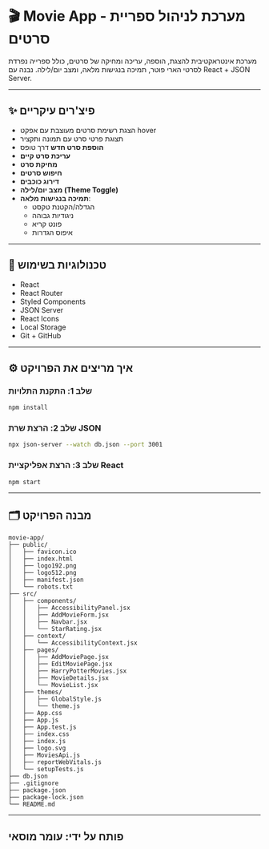 # 🎬 Movie App - מערכת לניהול ספריית סרטים

מערכת אינטראקטיבית להצגת, הוספה, עריכה ומחיקה של סרטים, כולל ספרייה נפרדת לסרטי הארי פוטר, תמיכה בנגישות מלאה, ומצב יום/לילה. נבנה עם React + JSON Server.

---

## ✨ פיצ'רים עיקריים

- הצגת רשימת סרטים מעוצבת עם אפקט hover
- תצוגת פרטי סרט עם תמונה ותקציר
- **הוספת סרט חדש** דרך טופס
- **עריכת סרט קיים**
- **מחיקת סרט**
- **חיפוש סרטים**
- **דירוג כוכבים**
- **מצב יום/לילה (Theme Toggle)**
- **תמיכה בנגישות מלאה**:
  - הגדלה/הקטנת טקסט
  - ניגודיות גבוהה
  - פונט קריא
  - איפוס הגדרות

---

## 🧠 טכנולוגיות בשימוש

- React
- React Router
- Styled Components
- JSON Server
- React Icons
- Local Storage
- Git + GitHub

---

## ⚙️ איך מריצים את הפרויקט

### שלב 1: התקנת התלויות

```bash
npm install
```

### שלב 2: הרצת שרת JSON

```bash
npx json-server --watch db.json --port 3001
```

### שלב 3: הרצת אפליקציית React

```bash
npm start
```

---

## 🗂️ מבנה הפרויקט

```
movie-app/
├── public/
│   ├── favicon.ico
│   ├── index.html
│   ├── logo192.png
│   ├── logo512.png
│   ├── manifest.json
│   └── robots.txt
├── src/
│   ├── components/
│   │   ├── AccessibilityPanel.jsx
│   │   ├── AddMovieForm.jsx
│   │   ├── Navbar.jsx
│   │   └── StarRating.jsx
│   ├── context/
│   │   └── AccessibilityContext.jsx
│   ├── pages/
│   │   ├── AddMoviePage.jsx
│   │   ├── EditMoviePage.jsx
│   │   ├── HarryPotterMovies.jsx
│   │   ├── MovieDetails.jsx
│   │   └── MovieList.jsx
│   ├── themes/
│   │   ├── GlobalStyle.js
│   │   └── theme.js
│   ├── App.css
│   ├── App.js
│   ├── App.test.js
│   ├── index.css
│   ├── index.js
│   ├── logo.svg
│   ├── MoviesApi.js
│   ├── reportWebVitals.js
│   └── setupTests.js
├── db.json
├── .gitignore
├── package.json
├── package-lock.json
└── README.md
```

---

## פותח על ידי: עומר מוסאי
